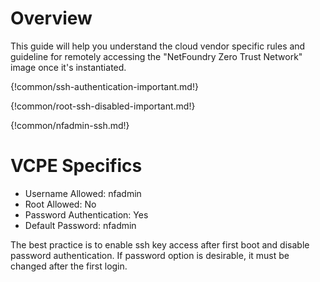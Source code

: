 # Overview

  This guide will help you understand the cloud vendor specific rules and guideline for remotely accessing
  the "NetFoundry Zero Trust Network" image once it's instantiated.

{!common/ssh-authentication-important.md!}

{!common/root-ssh-disabled-important.md!}

{!common/nfadmin-ssh.md!}

# VCPE Specifics

* Username Allowed: nfadmin
* Root Allowed: No
* Password Authentication: Yes
* Default Password: nfadmin

The best practice is to enable ssh key access after first boot and disable password authentication. If password option is desirable, it must be changed after the first login.  

